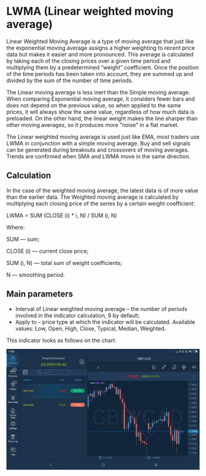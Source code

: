 # LWMA \(Linear weighted moving average\)

Linear Weighted Moving Average is a type of moving average that just like the exponential moving average assigns a higher weighting to recent price data but makes it easier and more pronounced. This average is calculated by taking each of the closing prices over a given time period and multiplying them by a predetermined “weight” coefficient. Once the position of the time periods has been taken into account, they are summed up and divided by the sum of the number of time periods.

The Linear moving average is less inert than the Simple moving average. When comparing Exponential moving average, it considers fewer bars and does not depend on the previous value, so when applied to the same prices, it will always show the same value, regardless of how much data is preloaded. On the other hand, the linear weight makes the line sharper than other moving averages, so it produces more "noise" in a flat market.

The Linear weighted moving average is used just like EMA, most traders use LWMA in conjunction with a simple moving average. Buy and sell signals can be generated during breakouts and crossovers of moving averages. Trends are confirmed when SMA and LWMA move in the same direction.

## Calculation

In the case of the weighted moving average, the latest data is of more value than the earlier data. The Weighted moving average is calculated by multiplying each closing price of the series by a certain weight coefficient:

LWMA = SUM \(CLOSE \(i\) \* i, N\) / SUM \(i, N\)

Where:

SUM — sum;

CLOSE \(i\) — current close price;

SUM \(i, N\) — total sum of weight coefficients;

N — smoothing period.

## Main parameters

* Interval of Linear weighted moving average – the number of periods involved in the indicator calculation, 9 by default;
* Apply to –  price type at which the indicator will be calculated. Available values: Low, Open, High, Close, Typical, Median, Weighted.

This indicator looks as follows on the chart:

![](../../../../../.gitbook/assets/lwma%20%283%29.jpg)

